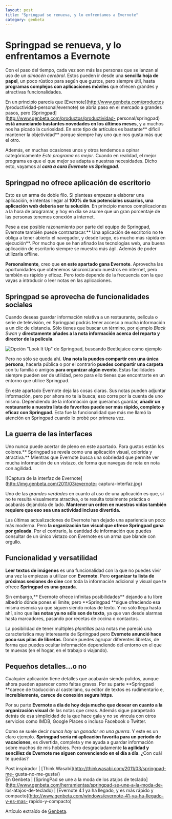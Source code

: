 ```yaml
---
layout: post
title: "Springpad se renueva, y lo enfrentamos a Evernote"
category: genbeta
---
```


# Springpad se renueva, y lo enfrentamos a Evernote

Con el paso del tiempo, cada vez son más las personas que se lanzan al uso de
un _almacén cerebral_. Estos pueden ir desde una **sencilla hoja de papel**,
un poco rústico para según que gustos, pero siempre útil, hasta **programas
complejos con aplicaciones móviles** que ofrecen grandes y atractivas
funcionalidades.

En un principio parecía que [Evernote](http://www.genbeta.com/productos
/productividad-personal/evernote) se abría paso en el mercado a grandes pasos,
pero [Springpad](http://www.genbeta.com/productos/productividad-
personal/springpad) **está anunciando bastantes novedades en los últimos
meses**, y a muchos nos ha picado la curiosidad. En este tipo de artículos es
bastante** difícil mantener la objetividad** porque siempre hay uno que nos
gusta más que el otro.

Además, en muchas ocasiones unos y otros tendemos a opinar categóricamente
_Este programa es mejor_. Cuando en realidad, el mejor programa es que el que
mejor se adapta a nuestras necesidades. Dicho esto, vayamos al **_cara a cara
Evernote vs Springpad_**.  
  

## Springpad no ofrece aplicación de escritorio

  
Esto es un arma de doble filo. Si planteas empezar a elaborar una aplicación,
e intentas llegar al **100% de tus potenciales usuarios, una aplicación web
debería ser tu solución**. En principio menos complicaciones a la hora de
programar, y hoy en día se asume que un gran porcentaje de las personas
tenemos conexión a internet.

Pese a ese posible razonamiento por parte del equipo de Springpad, Evernote
también puede contraatacar.** Una aplicación de escritorio no te obliga a
tener abierto el navegador, y desde luego, es mucho más rápida en ejecución**.
Por mucho que se han afinado las tecnologías web, una buena aplicación de
escritorio siempre se muestra más ágil. Además de poder utilizarla offline.

**Personalmente**, creo que **en este apartado gana Evernote**. Aprovecha las oportunidades que obtenemos sincronizando nuestros en internet, pero también es rápido y eficaz. Pero todo depende de la frecuencia con la que vayas a introducir o leer notas en las aplicaciones.

## Springpad se aprovecha de funcionalidades sociales

  
Cuando deseas guardar información relativa a un restaurante, película o serie
de televisión, en Springpad podrás tener acceso a mucha información a un clic
de distancia. Sólo tienes que buscar un término, por ejemplo _Black Swan_ y
**directamente añades a la nota información acerca del reparto y director de
la película**.

![Opción "Look It Up" de Springpad, buscando Beetlejuice como
ejemplo](http://img.genbeta.com/2011/03/look-it-up-springpad-beetlejuice.jpg)

Pero no sólo se queda ahí. **Una nota la puedes compartir con una única
persona**, hacerla pública o por el contrario **puedes compartir una carpeta**
con tu familia o amigos **para organizar algún evento**. Estas facilidades
siempre pueden ser de utilidad, pero para ello tienes que encontrarte en un
entorno que utilice Springpad.

En este apartado Evernote deja las cosas claras. Sus notas pueden adjuntar
información, pero por ahora no te la busca; eso corre por la cuenta de uno
mismo. Dependiendo de la información que queramos guardar, **añadir un
restaurante a nuestra lista de favoritos puede ser más rápido, completo y
eficaz con Springpad**. Esta fue la funcionalidad que más me llamó la atención
en Springpad cuando lo probé por primera vez.

## La guerra de las interfaces

  
Uno nunca puede acertar de pleno en este apartado. Para gustos están los
colores.** Springpad se revela como una aplicación visual, colorida y
atractiva.** Mientras que Evernote busca una sobriedad que permite ver mucha
información de un vistazo, de forma que navegas de nota en nota con agilidad.

![Captura de la interfaz de Evernote](http://img.genbeta.com/2011/03/evernote-
captura-interfaz.jpg)

Uno de las _grandes verdades_ en cuanto al uso de una aplicación es que, si no
te resulta visualmente atractiva, o te resulta totalmente práctica o acabarás
dejándola de lado. **Mantener un orden en nuestras vidas también requiere que
eso sea una actividad incluso divertida.**

Las últimas actualizaciones de Evernote han dejado una apariencia un poco más
moderna. Pero **la organización tan visual que ofrece Springpad gana por
goleada**. Por el contrario, la cantidad de información que puedes consultar
de un único vistazo con Evernote es un arma que blande con orgullo.

## Funcionalidad y versatilidad

  
**Leer textos de imágenes** es una funcionalidad con la que no puedes vivir una vez la empiezas a utilizar con **Evernote**. Pero **organizar tu lista de próximas sesiones de cine** con toda la información adicional y visual que te ofrece **Springpad es una gozada**. 

Sin embargo,** Evernote ofrece infinitas posibilidades** dejando a tu libre
albedrío dónde pones el límite; pero **Springpad **sigue ofreciendo esa misma
esencia ya que siguen siendo notas de texto. Y no sólo llega hasta ahí, sino
que **las notas ya no sólo son de texto**, ya que van desde alarmas hasta
marcadores, pasando por recetas de cocina o contactos.

La posibilidad de tener múltiples _plantillas_ para notas me pareció una
característica muy interesante de Springpad pero **Evernote anunció hace poco
sus pilas de libretas**. Donde puedes agrupar diferentes libretas, de forma
que puedes ocultar información dependiendo del entorno en el que te muevas (en
el hogar, en el trabajo o viajando).

## Pequeños detalles…o no

  
Cualquier aplicación tiene detalles que acabarán siendo pulidos, aunque ahora
pueden aparecer como faltas graves. Por su parte **Springpad **carece de
traducción al castellano, su editor de textos es rudimentario e,
**increíblemente, carece de conexión segura https**.

Por su parte **Evernote a día de hoy deja mucho que desear en cuanto a la
organización visual** de las notas que creas. Además sigue parapetado detrás
de esa simplicidad de la que hace gala y no se vincula con otros servicios
como IMDB, Google Places o incluso Facebook o Twitter.

Como se suele decir _nunca hay un ganador en una guerra_. Y este es un claro
ejemplo. **Springpad sería mi aplicación favorita para un periodo de
vacaciones**, es divertida, completa y me ayuda a guardar información sobre
muchos de mis hobbies. Pero desgraciadamente **la agilidad y sencillez de
Evernote me siguen convenciendo en el día a día**. ¿Con cuál te quedas?

Post inspirador | [Think Wasabi](http://thinkwasabi.com/2011/03/springpad-me-
gusta-no-me-gusta/)  
En Genbeta | [SpringPad se une a la moda de los atajos de
teclado](http://www.genbeta.com/herramientas/springpad-se-une-a-la-moda-de-
los-atajos-de-teclado) | [Evernote 4.1 ya ha llegado, y es más rápido y
compacto](http://www.genbeta.com/windows/evernote-41-ya-ha-llegado-y-es-mas-
rapido-y-compacto)

Artículo extraído de [Genbeta](http://www.genbeta.com).